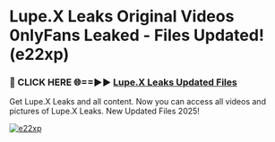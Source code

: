 # Lupe.X Leaks Original Videos 0nlyFans Leaked - Files Updated! (e22xp)

<h3>🔴 CLICK HERE 🌐==►► <a href="https://tinyurl.com/ms9xzufz" rel="nofollow">Lupe.X Leaks Updated Files</a></h3>

Get Lupe.X Leaks and all content. Now you can access all videos and pictures of Lupe.X Leaks. New Updated Files 2025!

[![e22xp](https://i.imgur.com/PQ7UWWw.gif)](https://tinyurl.com/ms9xzufz)
